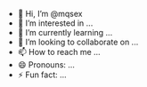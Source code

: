 - 👋 Hi, I’m @mqsex
- 👀 I’m interested in ...
- 🌱 I’m currently learning ...
- 💞️ I’m looking to collaborate on ...
- 📫 How to reach me ...
- 😄 Pronouns: ...
- ⚡ Fun fact: ...

<!---
mqsex/mqsex is a ✨ special ✨ repository because its `README.md` (this file) appears on your GitHub profile.
You can click the Preview link to take a look at your changes.
--->
